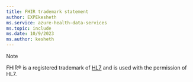 ```yaml
---
title: FHIR trademark statement
author: EXPEkesheth
ms.service: azure-health-data-services
ms.topic: include
ms.date: 10/9/2023
ms.author: kesheth
---
```


> [!NOTE]
> FHIR&reg; is a registered trademark of [HL7](https://hl7.org/fhir/) and is used with the permission of HL7.
